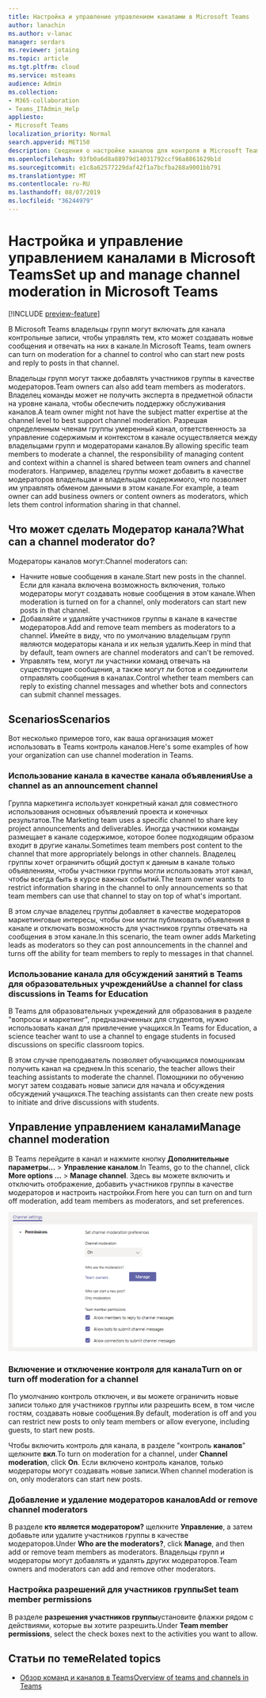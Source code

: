 ```yaml
---
title: Настройка и управление управлением каналами в Microsoft Teams
author: lanachin
ms.author: v-lanac
manager: serdars
ms.reviewer: jotaing
ms.topic: article
ms.tgt.pltfrm: cloud
ms.service: msteams
audience: Admin
ms.collection:
- M365-collaboration
- Teams_ITAdmin_Help
appliesto:
- Microsoft Teams
localization_priority: Normal
search.appverid: MET150
description: Сведения о настройке каналов для контроля в Microsoft Teams, в том числе о том, как добавлять участников группы в качестве модераторов каналов.
ms.openlocfilehash: 93fb0a6d8a88979d14031792ccf96a8861629b1d
ms.sourcegitcommit: e1c8a62577229daf42f1a7bcfba268a9001bb791
ms.translationtype: MT
ms.contentlocale: ru-RU
ms.lasthandoff: 08/07/2019
ms.locfileid: "36244979"
---
```

# <a name="set-up-and-manage-channel-moderation-in-microsoft-teams"></a><span data-ttu-id="9ccc6-103">Настройка и управление управлением каналами в Microsoft Teams</span><span class="sxs-lookup"><span data-stu-id="9ccc6-103">Set up and manage channel moderation in Microsoft Teams</span></span>

[!INCLUDE [preview-feature](includes/preview-feature.md)]

<span data-ttu-id="9ccc6-104">В Microsoft Teams владельцы групп могут включать для канала контрольные записи, чтобы управлять тем, кто может создавать новые сообщения и отвечать на них в канале.</span><span class="sxs-lookup"><span data-stu-id="9ccc6-104">In Microsoft Teams, team owners can turn on moderation for a channel to control who can start new posts and reply to posts in that channel.</span></span>

<span data-ttu-id="9ccc6-105">Владельцы групп могут также добавлять участников группы в качестве модераторов.</span><span class="sxs-lookup"><span data-stu-id="9ccc6-105">Team owners can also add team members as moderators.</span></span> <span data-ttu-id="9ccc6-106">Владелец команды может не получить эксперта в предметной области на уровне канала, чтобы обеспечить поддержку обслуживания каналов.</span><span class="sxs-lookup"><span data-stu-id="9ccc6-106">A team owner might not have the subject matter expertise at the channel level to best support channel moderation.</span></span> <span data-ttu-id="9ccc6-107">Разрешая определенным членам группы умеренный канал, ответственность за управление содержимым и контекстом в канале осуществляется между владельцами групп и модераторами каналов.</span><span class="sxs-lookup"><span data-stu-id="9ccc6-107">By allowing specific team members to moderate a channel, the responsibility of managing content and context within a channel is shared between team owners and channel moderators.</span></span> <span data-ttu-id="9ccc6-108">Например, владелец группы может добавить в качестве модераторов владельцам и владельцам содержимого, что позволяет им управлять обменом данными в этом канале.</span><span class="sxs-lookup"><span data-stu-id="9ccc6-108">For example, a team owner can add business owners or content owners as moderators, which lets them control information sharing in that channel.</span></span>

## <a name="what-can-a-channel-moderator-do"></a><span data-ttu-id="9ccc6-109">Что может сделать Модератор канала?</span><span class="sxs-lookup"><span data-stu-id="9ccc6-109">What can a channel moderator do?</span></span>

<span data-ttu-id="9ccc6-110">Модераторы каналов могут:</span><span class="sxs-lookup"><span data-stu-id="9ccc6-110">Channel moderators can:</span></span>

- <span data-ttu-id="9ccc6-111">Начните новые сообщения в канале.</span><span class="sxs-lookup"><span data-stu-id="9ccc6-111">Start new posts in the channel.</span></span> <span data-ttu-id="9ccc6-112">Если для канала включена возможность включения, только модераторы могут создавать новые сообщения в этом канале.</span><span class="sxs-lookup"><span data-stu-id="9ccc6-112">When moderation is turned on for a channel, only moderators can start new posts in that channel.</span></span>
- <span data-ttu-id="9ccc6-113">Добавляйте и удаляйте участников группы в канале в качестве модераторов.</span><span class="sxs-lookup"><span data-stu-id="9ccc6-113">Add and remove team members as moderators to a channel.</span></span> <span data-ttu-id="9ccc6-114">Имейте в виду, что по умолчанию владельцам групп являются модераторы канала и их нельзя удалить.</span><span class="sxs-lookup"><span data-stu-id="9ccc6-114">Keep in mind that by default, team owners are channel moderators and can't be removed.</span></span>
- <span data-ttu-id="9ccc6-115">Управлять тем, могут ли участники команд отвечать на существующие сообщения, а также могут ли ботов и соединители отправлять сообщения в каналах.</span><span class="sxs-lookup"><span data-stu-id="9ccc6-115">Control whether team members can reply to existing channel messages and whether bots and connectors can submit channel messages.</span></span>

## <a name="scenarios"></a><span data-ttu-id="9ccc6-116">Scenarios</span><span class="sxs-lookup"><span data-stu-id="9ccc6-116">Scenarios</span></span>

<span data-ttu-id="9ccc6-117">Вот несколько примеров того, как ваша организация может использовать в Teams контроль каналов.</span><span class="sxs-lookup"><span data-stu-id="9ccc6-117">Here's some examples of how your organization can use channel moderation in Teams.</span></span>

### <a name="use-a-channel-as-an-announcement-channel"></a><span data-ttu-id="9ccc6-118">Использование канала в качестве канала объявления</span><span class="sxs-lookup"><span data-stu-id="9ccc6-118">Use a channel as an announcement channel</span></span>

<span data-ttu-id="9ccc6-119">Группа маркетинга использует конкретный канал для совместного использования основных объявлений проекта и конечных результатов.</span><span class="sxs-lookup"><span data-stu-id="9ccc6-119">The Marketing team uses a specific channel to share key project announcements and deliverables.</span></span> <span data-ttu-id="9ccc6-120">Иногда участники команды размещает в канале содержимое, которое более подходящим образом входит в другие каналы.</span><span class="sxs-lookup"><span data-stu-id="9ccc6-120">Sometimes team members post content to the channel that more appropriately belongs in other channels.</span></span> <span data-ttu-id="9ccc6-121">Владелец группы хочет ограничить общий доступ к данным в канале только объявлениям, чтобы участники группы могли использовать этот канал, чтобы всегда быть в курсе важных событий.</span><span class="sxs-lookup"><span data-stu-id="9ccc6-121">The team owner wants to restrict information sharing in the channel to only announcements so that team members can use that channel to stay on top of what's important.</span></span>

<span data-ttu-id="9ccc6-122">В этом случае владелец группы добавляет в качестве модераторов маркетинговые интересы, чтобы они могли публиковать объявления в канале и отключать возможность для участников группы отвечать на сообщения в этом канале.</span><span class="sxs-lookup"><span data-stu-id="9ccc6-122">In this scenario, the team owner adds Marketing leads as moderators so they can post announcements in the channel and turns off the ability for team members to reply to messages in that channel.</span></span>

### <a name="use-a-channel-for-class-discussions-in-teams-for-education"></a><span data-ttu-id="9ccc6-123">Использование канала для обсуждений занятий в Teams для образовательных учреждений</span><span class="sxs-lookup"><span data-stu-id="9ccc6-123">Use a channel for class discussions in Teams for Education</span></span>

<span data-ttu-id="9ccc6-124">В Teams для образовательных учреждений для образования в разделе "вопросы и маркетинг", предназначенных для студентов, нужно использовать канал для привлечение учащихся.</span><span class="sxs-lookup"><span data-stu-id="9ccc6-124">In Teams for Education, a science teacher want to use a channel to engage students in focused discussions on specific classroom topics.</span></span>

<span data-ttu-id="9ccc6-125">В этом случае преподаватель позволяет обучающимся помощникам получить канал на среднем.</span><span class="sxs-lookup"><span data-stu-id="9ccc6-125">In this scenario, the teacher allows their teaching assistants to moderate the channel.</span></span> <span data-ttu-id="9ccc6-126">Помощники по обучению могут затем создавать новые записи для начала и обсуждения обсуждений учащихся.</span><span class="sxs-lookup"><span data-stu-id="9ccc6-126">The teaching assistants can then create new posts to initiate and drive discussions with students.</span></span>

## <a name="manage-channel-moderation"></a><span data-ttu-id="9ccc6-127">Управление управлением каналами</span><span class="sxs-lookup"><span data-stu-id="9ccc6-127">Manage channel moderation</span></span>

<span data-ttu-id="9ccc6-128">В Teams перейдите в канал и нажмите кнопку **Дополнительные параметры...**  >  **Управление каналом**.</span><span class="sxs-lookup"><span data-stu-id="9ccc6-128">In Teams, go to the channel, click **More options ...** > **Manage channel**.</span></span> <span data-ttu-id="9ccc6-129">Здесь вы можете включить и отключить отображение, добавить участников группы в качестве модераторов и настроить настройки.</span><span class="sxs-lookup"><span data-stu-id="9ccc6-129">From here you can turn on and turn off moderation, add team members as moderators, and set preferences.</span></span>

![манаже-Чаннел-модератион-ин-теамс-преференцес. png](media/manage-channel-moderation-in-teams-preferences.png)

### <a name="turn-on-or-turn-off-moderation-for-a-channel"></a><span data-ttu-id="9ccc6-131">Включение и отключение контроля для канала</span><span class="sxs-lookup"><span data-stu-id="9ccc6-131">Turn on or turn off moderation for a channel</span></span>

<span data-ttu-id="9ccc6-132">По умолчанию контроль отключен, и вы можете ограничить новые записи только для участников группы или разрешить всем, в том числе гостям, создавать новые сообщения.</span><span class="sxs-lookup"><span data-stu-id="9ccc6-132">By default, moderation is off and you can restrict new posts to only team members or allow everyone, including guests, to start new posts.</span></span>

<span data-ttu-id="9ccc6-133">Чтобы включить контроль для канала, в разделе "контроль **каналов**" щелкните **вкл**.</span><span class="sxs-lookup"><span data-stu-id="9ccc6-133">To turn on moderation for a channel, under **Channel moderation**, click **On**.</span></span> <span data-ttu-id="9ccc6-134">Если включено контроль каналов, только модераторы могут создавать новые записи.</span><span class="sxs-lookup"><span data-stu-id="9ccc6-134">When channel moderation is on, only moderators can start new posts.</span></span> 

### <a name="add-or-remove-channel-moderators"></a><span data-ttu-id="9ccc6-135">Добавление и удаление модераторов каналов</span><span class="sxs-lookup"><span data-stu-id="9ccc6-135">Add or remove channel moderators</span></span>

<span data-ttu-id="9ccc6-136">В разделе **кто является модератором?** щелкните **Управление**, а затем добавьте или удалите участников группы в качестве модераторов.</span><span class="sxs-lookup"><span data-stu-id="9ccc6-136">Under **Who are the moderators?**, click **Manage**, and then add or remove team members as moderators.</span></span> <span data-ttu-id="9ccc6-137">Владельцы групп и модераторы могут добавлять и удалять других модераторов.</span><span class="sxs-lookup"><span data-stu-id="9ccc6-137">Team owners and moderators can add and remove other moderators.</span></span>  

### <a name="set-team-member-permissions"></a><span data-ttu-id="9ccc6-138">Настройка разрешений для участников группы</span><span class="sxs-lookup"><span data-stu-id="9ccc6-138">Set team member permissions</span></span>

<span data-ttu-id="9ccc6-139">В разделе **разрешения участников группы**установите флажки рядом с действиями, которые вы хотите разрешить.</span><span class="sxs-lookup"><span data-stu-id="9ccc6-139">Under **Team member permissions**, select the check boxes next to the activities  you want to allow.</span></span>

## <a name="related-topics"></a><span data-ttu-id="9ccc6-140">Статьи по теме</span><span class="sxs-lookup"><span data-stu-id="9ccc6-140">Related topics</span></span>

- [<span data-ttu-id="9ccc6-141">Обзор команд и каналов в Teams</span><span class="sxs-lookup"><span data-stu-id="9ccc6-141">Overview of teams and channels in Teams</span></span>](teams-channels-overview.md)